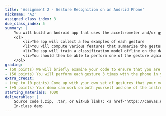 ```yaml
---
title: 'Assignment 2 - Gesture Recognition on an Android Phone'
nickname: 'A2'
assigned_class_index: 3
due_class_index: 5
summary: |
    You will build an Android app that uses the accelerometer and/or gyroscope to disgtinguish between 3 different hand gestures when the phone is held facing up in your hand: (1) palm up-to-palm down, (2) palm down-to-palm up, (3) pushing the phone away from your body. You could probably distinguish between these gestures using signal processing and heuristics like in Assignment 1; however, we want you to use machine learning this time around. Here is the step-by-step of how the app will work:
    <ol>
    	<li>The app will collect a few examples of each gesture
    	<li>You will compute various features that summarize the gestures in a manner that makes them easy to distinguish (hint: the first two gestures involve rotating the phone while the third gesture does not, so you will want at least one feature that captures the notion of rotation)
    	<li>The app will train a classification model offline on the data you collected
    	<li>You should then be able to perform one of the gesture again and have the app correctly identify which one you performed. If your app is not predicting correctly, you may need to consider new features, more training examples, or a different model.
    </ol>
grading:
- (50 points) We will briefly examine your code to ensure that you are using some form of machine learning to identify which gesture is being performed.
- (50 points) You will perform each gesture 3 times with the phone in your hand. -5 points for each mistake.
extra_credit:
- (+up to 10 points) Come up with your own set of gestures that your model can distinguish. The more complicated the gestures are, the more points you can earn. You can extend the duration of the gesture recording for different gestures.
- (+5 points) Your demo can work on both yourself and one of the instructors.
starting_materials: TODO
deliverables: |
    Source code (.zip, .tar, or GitHub link): <a href="https://canvas.uw.edu/courses/1131076/assignments/4143517" target="_blank">link</a><br/>
    In-class demo
---
```

